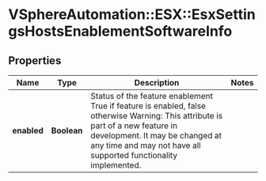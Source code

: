 # VSphereAutomation::ESX::EsxSettingsHostsEnablementSoftwareInfo

## Properties
Name | Type | Description | Notes
------------ | ------------- | ------------- | -------------
**enabled** | **Boolean** | Status of the feature enablement True if feature is enabled, false otherwise Warning: This attribute is part of a new feature in development. It may be changed at any time and may not have all supported functionality implemented. | 


